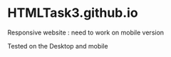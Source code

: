 # HTMLTask3.github.io

Responsive website : need to work on mobile version 

Tested on the Desktop and mobile 
